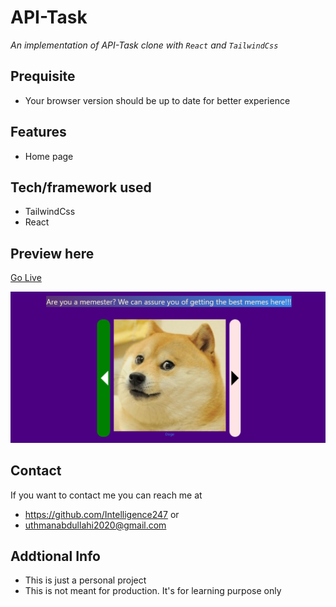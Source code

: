 <!-- https://delicate-cranachan-ef37a9.netlify.app -->
#  API-Task
*An implementation of API-Task clone with `React` and `TailwindCss`*
## Prequisite
- Your browser version should be up to date for better experience
## Features
- Home page
## Tech/framework used
- TailwindCss
- React
## Preview here
[Go Live](https://stellar-gingersnap-42765a.netlify.app)

![screenshot](/public/sketch.png)
## Contact
If you want to contact me you can reach me at
- https://github.com/Intelligence247 or
- uthmanabdullahi2020@gmail.com
## Addtional Info
- This is just a personal project
- This is not meant for production. It's for learning purpose only
